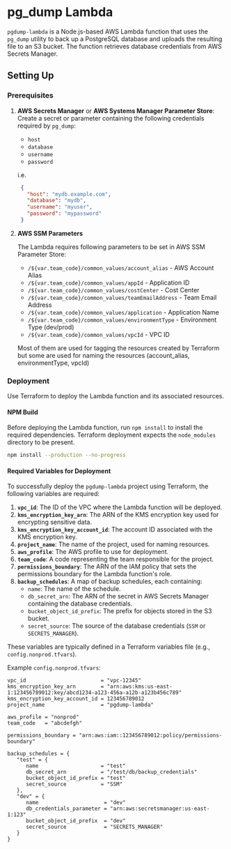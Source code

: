 # pg_dump Lambda

`pgdump-lambda` is a Node.js-based AWS Lambda function that uses the `pg_dump` utility to back up a PostgreSQL database and uploads the resulting file to an S3 bucket. The function retrieves database credentials from AWS Secrets Manager.

## Setting Up

### Prerequisites

1. **AWS Secrets Manager** or **AWS Systems Manager Parameter Store**: Create a secret or parameter containing the following credentials required by `pg_dump`:
   - `host`
   - `database`
   - `username`
   - `password`
   
   i.e.
   ```json
    {
      "host": "mydb.example.com",
      "database": "mydb",
      "username": "myuser",
      "password": "mypassword"
    }
   ```
2. **AWS SSM Parameters**
    
    The Lambda requires following parameters to be set in AWS SSM Parameter Store:
   - `/${var.team_code}/common_values/account_alias` - AWS Account Alias
   - `/${var.team_code}/common_values/appId` - Application ID
   - `/${var.team_code}/common_values/costCenter` - Cost Center
   - `/${var.team_code}/common_values/teamEmailAddress` - Team Email Address
   - `/${var.team_code}/common_values/application` - Application Name
   - `/${var.team_code}/common_values/environmentType` - Environment Type (dev/prod)
   - `/${var.team_code}/common_values/vpcId` - VPC ID
   
    Most of them are used for tagging the resources created by Terraform but some are used for naming the resources (account_alias, environmentType, vpcId)

### Deployment

Use Terraform to deploy the Lambda function and its associated resources.

#### NPM Build

Before deploying the Lambda function, run `npm install` to install the required dependencies. Terraform deployment expects the `node_modules` directory to be present.

```bash
npm install --production --no-progress
```

#### Required Variables for Deployment

To successfully deploy the `pgdump-lambda` project using Terraform, the following variables are required:

1. **`vpc_id`**: The ID of the VPC where the Lambda function will be deployed.
2. **`kms_encryption_key_arn`**: The ARN of the KMS encryption key used for encrypting sensitive data.
3. **`kms_encryption_key_account_id`**: The account ID associated with the KMS encryption key.
4. **`project_name`**: The name of the project, used for naming resources.
5. **`aws_profile`**: The AWS profile to use for deployment.
6. **`team_code`**: A code representing the team responsible for the project.
7. **`permissions_boundary`**: The ARN of the IAM policy that sets the permissions boundary for the Lambda function's role.
8. **`backup_schedules`**: A map of backup schedules, each containing:
    - `name`: The name of the schedule.
    - `db_secret_arn`: The ARN of the secret in AWS Secrets Manager containing the database credentials.
    - `bucket_object_id_prefix`: The prefix for objects stored in the S3 bucket.
    - `secret_source`: The source of the database credentials (`SSM` or `SECRETS_MANAGER`).

These variables are typically defined in a Terraform variables file (e.g., `config.nonprod.tfvars`).

Example `config.nonprod.tfvars`:

```hcl
vpc_id                        = "vpc-12345"
kms_encryption_key_arn        = "arn:aws:kms:us-east-1:123456789012:key/abcd1234-a123-456a-a12b-a123b456c789"
kms_encryption_key_account_id = 123456789012
project_name                  = "pgdump-lambda"

aws_profile = "nonprod"
team_code   = "abcdefgh"

permissions_boundary = "arn:aws:iam::123456789012:policy/permissions-boundary"

backup_schedules = {
   "test" = {
      name                    = "test"
      db_secret_arn           = "/test/db/backup_credentials"
      bucket_object_id_prefix = "test"
      secret_source           = "SSM"
   },
   "dev" = {
      name                     = "dev"
      db_credentials_parameter = "arn:aws:secretsmanager:us-east-1:123"
      bucket_object_id_prefix  = "dev"
      secret_source            = "SECRETS_MANAGER"
   }
}
```